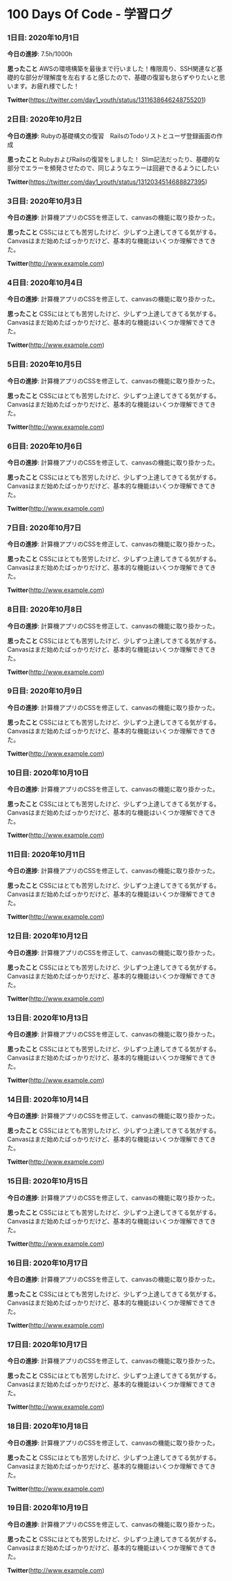# 100 Days Of Code - 学習ログ

### 1日目: 2020年10月1日

**今日の進捗**: 7.5h/1000h

**思ったこと** AWSの環境構築を最後まで行いました！権限周り、SSH関連など基礎的な部分が理解度を左右すると感じたので、基礎の復習も怠らずやりたいと思います。お疲れ様でした！

**Twitter**(https://twitter.com/day1_youth/status/1311638646248755201)



### 2日目: 2020年10月2日

**今日の進捗**: Rubyの基礎構文の復習　RailsのTodoリストとユーザ登録画面の作成

**思ったこと** RubyおよびRailsの復習をしました！
Slim記法だったり、基礎的な部分でエラーを頻発させたので、同じようなエラーは回避できるようにしたい

**Twitter**(https://twitter.com/day1_youth/status/1312034514688827395)



### 3日目: 2020年10月3日

**今日の進捗**: 計算機アプリのCSSを修正して、canvasの機能に取り掛かった。

**思ったこと** CSSにはとても苦労したけど、少しずつ上達してきてる気がする。Canvasはまだ始めたばっかりだけど、基本的な機能はいくつか理解できてきた。

**Twitter**(http://www.example.com)



### 4日目: 2020年10月4日

**今日の進捗**: 計算機アプリのCSSを修正して、canvasの機能に取り掛かった。

**思ったこと** CSSにはとても苦労したけど、少しずつ上達してきてる気がする。Canvasはまだ始めたばっかりだけど、基本的な機能はいくつか理解できてきた。

**Twitter**(http://www.example.com)



### 5日目: 2020年10月5日

**今日の進捗**: 計算機アプリのCSSを修正して、canvasの機能に取り掛かった。

**思ったこと** CSSにはとても苦労したけど、少しずつ上達してきてる気がする。Canvasはまだ始めたばっかりだけど、基本的な機能はいくつか理解できてきた。

**Twitter**(http://www.example.com)



### 6日目: 2020年10月6日

**今日の進捗**: 計算機アプリのCSSを修正して、canvasの機能に取り掛かった。

**思ったこと** CSSにはとても苦労したけど、少しずつ上達してきてる気がする。Canvasはまだ始めたばっかりだけど、基本的な機能はいくつか理解できてきた。

**Twitter**(http://www.example.com)



### 7日目: 2020年10月7日

**今日の進捗**: 計算機アプリのCSSを修正して、canvasの機能に取り掛かった。

**思ったこと** CSSにはとても苦労したけど、少しずつ上達してきてる気がする。Canvasはまだ始めたばっかりだけど、基本的な機能はいくつか理解できてきた。

**Twitter**(http://www.example.com)



### 8日目: 2020年10月8日

**今日の進捗**: 計算機アプリのCSSを修正して、canvasの機能に取り掛かった。

**思ったこと** CSSにはとても苦労したけど、少しずつ上達してきてる気がする。Canvasはまだ始めたばっかりだけど、基本的な機能はいくつか理解できてきた。

**Twitter**(http://www.example.com)



### 9日目: 2020年10月9日

**今日の進捗**: 計算機アプリのCSSを修正して、canvasの機能に取り掛かった。

**思ったこと** CSSにはとても苦労したけど、少しずつ上達してきてる気がする。Canvasはまだ始めたばっかりだけど、基本的な機能はいくつか理解できてきた。

**Twitter**(http://www.example.com)



### 10日目: 2020年10月10日

**今日の進捗**: 計算機アプリのCSSを修正して、canvasの機能に取り掛かった。

**思ったこと** CSSにはとても苦労したけど、少しずつ上達してきてる気がする。Canvasはまだ始めたばっかりだけど、基本的な機能はいくつか理解できてきた。

**Twitter**(http://www.example.com)



### 11日目: 2020年10月11日

**今日の進捗**: 計算機アプリのCSSを修正して、canvasの機能に取り掛かった。

**思ったこと** CSSにはとても苦労したけど、少しずつ上達してきてる気がする。Canvasはまだ始めたばっかりだけど、基本的な機能はいくつか理解できてきた。

**Twitter**(http://www.example.com)



### 12日目: 2020年10月12日

**今日の進捗**: 計算機アプリのCSSを修正して、canvasの機能に取り掛かった。

**思ったこと** CSSにはとても苦労したけど、少しずつ上達してきてる気がする。Canvasはまだ始めたばっかりだけど、基本的な機能はいくつか理解できてきた。

**Twitter**(http://www.example.com)



### 13日目: 2020年10月13日

**今日の進捗**: 計算機アプリのCSSを修正して、canvasの機能に取り掛かった。

**思ったこと** CSSにはとても苦労したけど、少しずつ上達してきてる気がする。Canvasはまだ始めたばっかりだけど、基本的な機能はいくつか理解できてきた。

**Twitter**(http://www.example.com)



### 14日目: 2020年10月14日

**今日の進捗**: 計算機アプリのCSSを修正して、canvasの機能に取り掛かった。

**思ったこと** CSSにはとても苦労したけど、少しずつ上達してきてる気がする。Canvasはまだ始めたばっかりだけど、基本的な機能はいくつか理解できてきた。

**Twitter**(http://www.example.com)



### 15日目: 2020年10月15日

**今日の進捗**: 計算機アプリのCSSを修正して、canvasの機能に取り掛かった。

**思ったこと** CSSにはとても苦労したけど、少しずつ上達してきてる気がする。Canvasはまだ始めたばっかりだけど、基本的な機能はいくつか理解できてきた。

**Twitter**(http://www.example.com)



### 16日目: 2020年10月17日

**今日の進捗**: 計算機アプリのCSSを修正して、canvasの機能に取り掛かった。

**思ったこと** CSSにはとても苦労したけど、少しずつ上達してきてる気がする。Canvasはまだ始めたばっかりだけど、基本的な機能はいくつか理解できてきた。

**Twitter**(http://www.example.com)



### 17日目: 2020年10月17日

**今日の進捗**: 計算機アプリのCSSを修正して、canvasの機能に取り掛かった。

**思ったこと** CSSにはとても苦労したけど、少しずつ上達してきてる気がする。Canvasはまだ始めたばっかりだけど、基本的な機能はいくつか理解できてきた。

**Twitter**(http://www.example.com)



### 18日目: 2020年10月18日

**今日の進捗**: 計算機アプリのCSSを修正して、canvasの機能に取り掛かった。

**思ったこと** CSSにはとても苦労したけど、少しずつ上達してきてる気がする。Canvasはまだ始めたばっかりだけど、基本的な機能はいくつか理解できてきた。

**Twitter**(http://www.example.com)



### 19日目: 2020年10月19日

**今日の進捗**: 計算機アプリのCSSを修正して、canvasの機能に取り掛かった。

**思ったこと** CSSにはとても苦労したけど、少しずつ上達してきてる気がする。Canvasはまだ始めたばっかりだけど、基本的な機能はいくつか理解できてきた。

**Twitter**(http://www.example.com)





